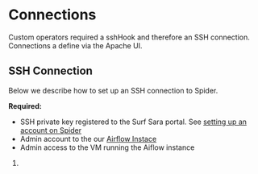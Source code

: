 # Connections

Custom operators required a sshHook and therefore an SSH connection. Connections a define via the Apache UI. 

## SSH Connection

Below we describe how to set up an SSH connection to Spider.

**Required:**
* SSH private key registered to the Surf Sara portal. See [setting up an account on Spider](http://doc.spider.surfsara.nl/en/latest/Pages/getting_started.html#setting-up-your-account)
* Admin account to the our [Airflow Instace](http://caroline.citg.tudelft.nl:8080/)
* Admin access to the VM running the Aiflow instance

1. 




